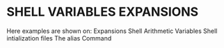 # SHELL VARIABLES EXPANSIONS
Here examples are shown on:
Expansions
Shell Arithmetic
Variables
Shell intialization files
The alias Command
